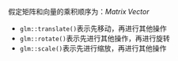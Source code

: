 假定矩阵和向量的乘积顺序为：$Matrix\; Vector$

- `glm::translate()`表示先移动，再进行其他操作
- `glm::rotate()`表示先进行其他操作，再进行旋转
- `glm::scale()`表示先进行缩放，再进行其他操作

